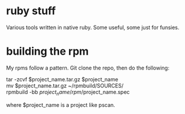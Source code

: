 # ruby stuff
Various tools written in native ruby. Some useful, some just for funsies. 



# building the rpm
My rpms follow a pattern. Git clone the repo, then do the following:  

tar -zcvf $project_name.tar.gz $project_name  
mv $project_name.tar.gz ~/rpmbuild/SOURCES/  
rpmbuild -bb $project_name/rpm/$project_name.spec  
  
where $project_name is a project like pscan.
